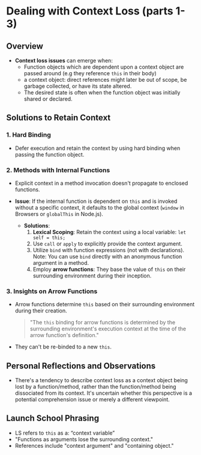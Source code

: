 # Dealing with Context Loss (parts 1-3)

## Overview

- **Context loss issues** can emerge when:
  - Function objects which are dependent upon a context object are passed around (e.g they reference `this` in their body)
  - a context object: direct references might later be out of scope, be garbage collected, or have its state altered.
  - The desired state is often when the function object was initially shared or declared.

## Solutions to Retain Context

### 1. **Hard Binding**

- Defer execution and retain the context by using hard binding when passing the function object.

### 2. **Methods with Internal Functions**

- Explicit context in a method invocation doesn't propagate to enclosed functions.
- **Issue**: If the internal function is dependent on `this` and is invoked without a specific context, it defaults to the global context (`window` in Browsers or `globalThis` in Node.js).

  - **Solutions**:
    1. **Lexical Scoping**: Retain the context using a local variable: `let self = this;`
    2. Use `call` or `apply` to explicitly provide the context argument.
    3. Utilize `bind` with function expressions (not with declarations). Note: You can use `bind` directly with an anonymous function argument in a method.
    4. Employ **arrow functions**: They base the value of `this` on their surrounding environment during their inception.

### 3. **Insights on Arrow Functions**

- Arrow functions determine `this` based on their surrounding environment during their creation.
  > "The `this` binding for arrow functions is determined by the surrounding environment's execution context at the time of the arrow function's definition."
- They can't be re-binded to a new `this`.

## Personal Reflections and Observations

- There's a tendency to describe context loss as a context object being lost by a function/method, rather than the function/method being dissociated from its context. It's uncertain whether this perspective is a potential comprehension issue or merely a different viewpoint.

## Launch School Phrasing

- LS refers to `this` as a: “context variable”
- "Functions as arguments lose the surrounding context."
- References include "context argument" and "containing object."
